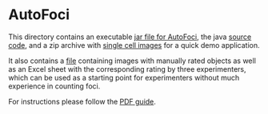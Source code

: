 # AutoFoci

This directory contains an executable [jar file for AutoFoci](AutoFoci.jar?raw=true), the java [source code](src), and a zip archive with [single cell images](Test_Images_AutoFoci.7z?raw=true) for a quick demo application. 

It also contains a [file](manual_object_rating.7z?raw=true) containing images with manually rated objects as well as an Excel sheet with the corresponding rating by three experimenters, which can be used as a starting point for experimenters without much experience in counting foci.

For instructions please follow the [PDF guide](Guidance_to_count_foci_using_AutoFoci.pdf). 
